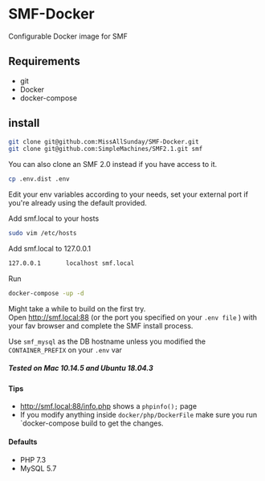 # SMF-Docker
Configurable Docker image for SMF

## Requirements
- git
- Docker
- docker-compose

## install

```bash
git clone git@github.com:MissAllSunday/SMF-Docker.git
git clone git@github.com:SimpleMachines/SMF2.1.git smf
```

You can also clone an SMF 2.0 instead if you have access to it.

```bash
cp .env.dist .env
```

Edit your env variables according to your needs, set your external port if you're already using the default provided.

Add smf.local to your hosts
```bash
sudo vim /etc/hosts
```
Add smf.local to 127.0.0.1

```bash
127.0.0.1       localhost smf.local
```

Run

```bash
docker-compose -up -d
```

Might take a while to build on the first try.  
Open http://smf.local:88 (or the port you specified on your `.env file` ) with your fav browser and complete the SMF install process.

Use `smf_mysql` as the DB hostname unless you modified the `CONTAINER_PREFIX` on your `.env` var

##### Tested on Mac 10.14.5 and Ubuntu 18.04.3

#### Tips
- http://smf.local:88/info.php shows a `phpinfo();` page
- If you modify anything inside `docker/php/DockerFile` make sure you run `docker-compose build to get the changes.

#### Defaults
- PHP 7.3
- MySQL 5.7






